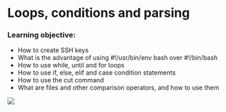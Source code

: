 # Loops, conditions and parsing
### Learning objective:
* How to create SSH keys
* What is the advantage of using #!/usr/bin/env bash over #!/bin/bash
* How to use while, until and for loops
* How to use if, else, elif and case condition statements
* How to use the cut command
* What are files and other comparison operators, and how to use them
<img src ="https://www.holbertonschool.com/holberton-logo.png">
